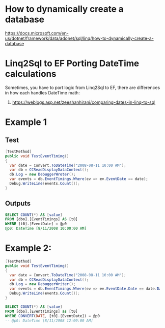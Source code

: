 # How to dynamically create a database

https://docs.microsoft.com/en-us/dotnet/framework/data/adonet/sql/linq/how-to-dynamically-create-a-database

# Linq2Sql to EF Porting DateTime calculations

Sometimes, you have to port logic from Linq2Sql to EF, there are differences in how each handles DateTime math:

1. https://weblogs.asp.net/zeeshanhirani/comparing-dates-in-linq-to-sql

# Example 1
## Test
```c#
[TestMethod]
public void TestEventTiming()
{
  var date = Convert.ToDateTime("2008-08-11 10:00 AM");
  var db = CCReadDisplayDataContext();
  db.Log = new DebuggerWroter();
  var events = db.EventTimings.Where(ev => ev.EventDate == date);
  Debug.WriteLine(events.Count());
}
```

## Outputs
```sql
SELECT COUNT(*) AS [value]
FROM [dbo].[EventTimings] AS [t0]
WHERE [t0].[EventDate] = @p0
@p0: DateTime [8/11/2008 10:00:00 AM]
```

# Example 2:
```c#
[TestMethod]
public void TestEventTiming()
{
  var date = Convert.ToDateTime("2008-08-11 10:00 AM");
  var db = CCReadDisplayDataContext();
  db.Log = new DebuggerWriter();
  var events = db.EventTimings.Where(ev => ev.EventDate.Date == date.Date);
  Debug.WriteLine(events.Count());
}
```

```sql
SELECT COUNT(*) AS [value]
FROM [dbo].[EventTimings] as [t0]
WHERE CONVERT(DATE, [t0].[EventDate]) = @p0
-- @p0: DateTime [8/11/2008 12:00:00 AM]
```

